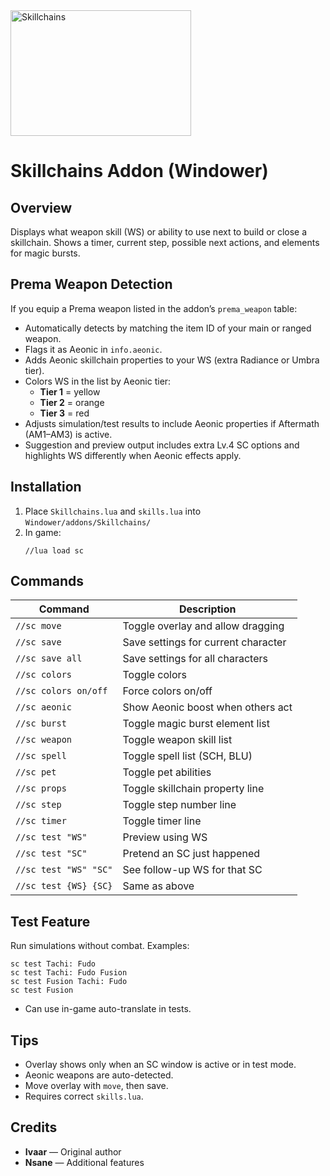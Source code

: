 <img width="289" height="201" alt="Skillchains" src="https://github.com/user-attachments/assets/81c12c33-70d1-4ae6-b1c3-f79c674573c8" />

# Skillchains Addon (Windower)

## Overview
Displays what weapon skill (WS) or ability to use next to build or close a skillchain. Shows a timer, current step, possible next actions, and elements for magic bursts.

## Prema Weapon Detection
If you equip a Prema weapon listed in the addon’s `prema_weapon` table:

- Automatically detects by matching the item ID of your main or ranged weapon.
- Flags it as Aeonic in `info.aeonic`.
- Adds Aeonic skillchain properties to your WS (extra Radiance or Umbra tier).
- Colors WS in the list by Aeonic tier:
  - **Tier 1** = yellow  
  - **Tier 2** = orange  
  - **Tier 3** = red
- Adjusts simulation/test results to include Aeonic properties if Aftermath (AM1–AM3) is active.
- Suggestion and preview output includes extra Lv.4 SC options and highlights WS differently when Aeonic effects apply.

## Installation
1. Place `Skillchains.lua` and `skills.lua` into `Windower/addons/Skillchains/`
2. In game:  
   ```
   //lua load sc
   ```

## Commands
| Command | Description |
| ------- | ----------- |
| `//sc move` | Toggle overlay and allow dragging |
| `//sc save` | Save settings for current character |
| `//sc save all` | Save settings for all characters |
| `//sc colors` | Toggle colors |
| `//sc colors on/off` | Force colors on/off |
| `//sc aeonic` | Show Aeonic boost when others act |
| `//sc burst` | Toggle magic burst element list |
| `//sc weapon` | Toggle weapon skill list |
| `//sc spell` | Toggle spell list (SCH, BLU) |
| `//sc pet` | Toggle pet abilities |
| `//sc props` | Toggle skillchain property line |
| `//sc step` | Toggle step number line |
| `//sc timer` | Toggle timer line |
| `//sc test "WS"` | Preview using WS |
| `//sc test "SC"` | Pretend an SC just happened |
| `//sc test "WS" "SC"` | See follow-up WS for that SC |
| `//sc test {WS} {SC}` | Same as above |

## Test Feature
Run simulations without combat. Examples:
```
sc test Tachi: Fudo
sc test Tachi: Fudo Fusion
sc test Fusion Tachi: Fudo
sc test Fusion
```
- Can use in-game auto-translate in tests.

## Tips
- Overlay shows only when an SC window is active or in test mode.
- Aeonic weapons are auto-detected.
- Move overlay with `move`, then save.
- Requires correct `skills.lua`.

## Credits
- **Ivaar** — Original author  
- **Nsane** — Additional features
